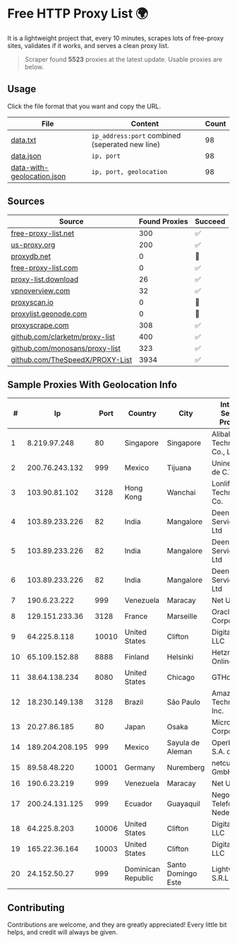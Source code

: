 
# Free HTTP Proxy List 🌍

It is a lightweight project that, every 10 minutes, scrapes lots of free-proxy sites, validates if it works, and serves a clean proxy list.


> Scraper found **5523** proxies at the latest update. Usable proxies are below.

## Usage

Click the file format that you want and copy the URL.


|File|Content|Count|
|----|-------|-----|
|[data.txt](https://raw.githubusercontent.com/themiralay/Proxy-List-World/master/data.txt)|`ip_address:port` combined (seperated new line)|98|
|[data.json](https://raw.githubusercontent.com/themiralay/Proxy-List-World/master/data.json)|`ip, port`|98|
|[data-with-geolocation.json](https://raw.githubusercontent.com/themiralay/Proxy-List-World/master/data-with-geolocation.json)|`ip, port, geolocation`|98|

## Sources

|Source|Found Proxies|Succeed|
|------|-------------|-------|
|[free-proxy-list.net](https://free-proxy-list.net)|300|✅|
|[us-proxy.org](https://www.us-proxy.org)|200|✅|
|[proxydb.net](http://proxydb.net)|0|🚫|
|[free-proxy-list.com](https://free-proxy-list.com/?page=&port=&type%5B%5D=http&type%5B%5D=https&up_time=0&search=Search)|0|✅|
|[proxy-list.download](https://www.proxy-list.download/HTTP)|26|✅|
|[vpnoverview.com](https://vpnoverview.com/privacy/anonymous-browsing/free-proxy-servers)|32|✅|
|[proxyscan.io](https://www.proxyscan.io)|0|🚫|
|[proxylist.geonode.com](https://proxylist.geonode.com/api/proxy-list?limit=300&page=1&sort_by=lastChecked&sort_type=desc&protocols=http,https)|0|🚫|
|[proxyscrape.com](https://api.proxyscrape.com/v2/?request=displayproxies&protocol=http&timeout=10000&country=all&ssl=all&anonymity=all)|308|✅|
|[github.com/clarketm/proxy-list](https://raw.githubusercontent.com/clarketm/proxy-list/master/proxy-list-raw.txt)|400|✅|
|[github.com/monosans/proxy-list](https://raw.githubusercontent.com/monosans/proxy-list/main/proxies/http.txt)|323|✅|
|[github.com/TheSpeedX/PROXY-List](https://raw.githubusercontent.com/TheSpeedX/PROXY-List/master/http.txt)|3934|✅|


## Sample Proxies With Geolocation Info

|#|Ip|Port|Country|City|Internet Service Provider|
|-|--|----|-------|----|-------------------------|
|1|8.219.97.248|80|Singapore|Singapore|Alibaba (US) Technology Co., Ltd.|
|2|200.76.243.132|999|Mexico|Tijuana|Uninet S.A. de C.V.|
|3|103.90.81.102|3128|Hong Kong|Wanchai|Lonlife Technology Co.|
|4|103.89.233.226|82|India|Mangalore|Deenet Services Pvt Ltd|
|5|103.89.233.226|82|India|Mangalore|Deenet Services Pvt Ltd|
|6|103.89.233.226|82|India|Mangalore|Deenet Services Pvt Ltd|
|7|190.6.23.222|999|Venezuela|Maracay|Net Uno|
|8|129.151.233.36|3128|France|Marseille|Oracle Corporation|
|9|64.225.8.118|10010|United States|Clifton|DigitalOcean, LLC|
|10|65.109.152.88|8888|Finland|Helsinki|Hetzner Online GmbH|
|11|38.64.138.234|8080|United States|Chicago|GTHost|
|12|18.230.149.138|3128|Brazil|São Paulo|Amazon Technologies Inc.|
|13|20.27.86.185|80|Japan|Osaka|Microsoft Corporation|
|14|189.204.208.195|999|Mexico|Sayula de Aleman|Operbes, S.A. de C.V.|
|15|89.58.48.220|10001|Germany|Nuremberg|netcup GmbH|
|16|190.6.23.219|999|Venezuela|Maracay|Net Uno|
|17|200.24.131.125|999|Ecuador|Guayaquil|Negocios Y Telefonia Nedetel S.A|
|18|64.225.8.203|10006|United States|Clifton|DigitalOcean, LLC|
|19|165.22.36.164|10003|United States|Clifton|DigitalOcean, LLC|
|20|24.152.50.27|999|Dominican Republic|Santo Domingo Este|Lightwave S.R.L|



## Contributing

Contributions are welcome, and they are greatly appreciated! Every
little bit helps, and credit will always be given.

